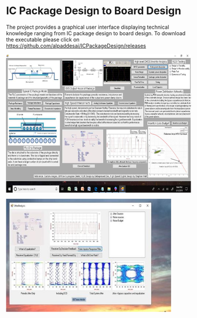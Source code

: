# IC Package Design to Board Design 

The project provides a graphical user interface displaying technical knowledge ranging from IC package design to board design. 
To download the executable please click on https://github.com/alpaddesai/ICPackageDesign/releases

![Image of the IC Package Design](ICPackageGUIImage.jpg) 

![Image of the Jitter Graphical User Interface](JitterGUI.jpg)

